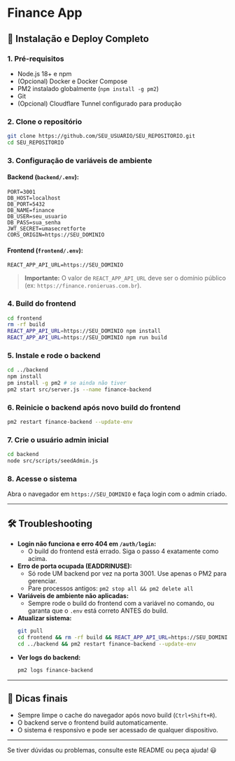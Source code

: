 # Finance App

## 🚀 Instalação e Deploy Completo

### 1. Pré-requisitos
- Node.js 18+ e npm
- (Opcional) Docker e Docker Compose
- PM2 instalado globalmente (`npm install -g pm2`)
- Git
- (Opcional) Cloudflare Tunnel configurado para produção

### 2. Clone o repositório
```bash
git clone https://github.com/SEU_USUARIO/SEU_REPOSITORIO.git
cd SEU_REPOSITORIO
```

### 3. Configuração de variáveis de ambiente

#### Backend (`backend/.env`):
```
PORT=3001
DB_HOST=localhost
DB_PORT=5432
DB_NAME=finance
DB_USER=seu_usuario
DB_PASS=sua_senha
JWT_SECRET=umasecretforte
CORS_ORIGIN=https://SEU_DOMINIO
```

#### Frontend (`frontend/.env`):
```
REACT_APP_API_URL=https://SEU_DOMINIO
```
> **Importante:** O valor de `REACT_APP_API_URL` deve ser o domínio público (ex: `https://finance.ronieruas.com.br`).

### 4. Build do frontend
```bash
cd frontend
rm -rf build
REACT_APP_API_URL=https://SEU_DOMINIO npm install
REACT_APP_API_URL=https://SEU_DOMINIO npm run build
```

### 5. Instale e rode o backend
```bash
cd ../backend
npm install
pm install -g pm2 # se ainda não tiver
pm2 start src/server.js --name finance-backend
```

### 6. Reinicie o backend após novo build do frontend
```bash
pm2 restart finance-backend --update-env
```

### 7. Crie o usuário admin inicial
```bash
cd backend
node src/scripts/seedAdmin.js
```

### 8. Acesse o sistema
Abra o navegador em `https://SEU_DOMINIO` e faça login com o admin criado.

---

## 🛠️ Troubleshooting
- **Login não funciona e erro 404 em `/auth/login`:**
  - O build do frontend está errado. Siga o passo 4 exatamente como acima.
- **Erro de porta ocupada (EADDRINUSE):**
  - Só rode UM backend por vez na porta 3001. Use apenas o PM2 para gerenciar.
  - Pare processos antigos: `pm2 stop all && pm2 delete all`
- **Variáveis de ambiente não aplicadas:**
  - Sempre rode o build do frontend com a variável no comando, ou garanta que o `.env` está correto ANTES do build.
- **Atualizar sistema:**
  ```bash
  git pull
  cd frontend && rm -rf build && REACT_APP_API_URL=https://SEU_DOMINIO npm run build
  cd ../backend && pm2 restart finance-backend --update-env
  ```
- **Ver logs do backend:**
  ```bash
  pm2 logs finance-backend
  ```

---

## 📝 Dicas finais
- Sempre limpe o cache do navegador após novo build (`Ctrl+Shift+R`).
- O backend serve o frontend build automaticamente.
- O sistema é responsivo e pode ser acessado de qualquer dispositivo.

---

Se tiver dúvidas ou problemas, consulte este README ou peça ajuda! 😃
